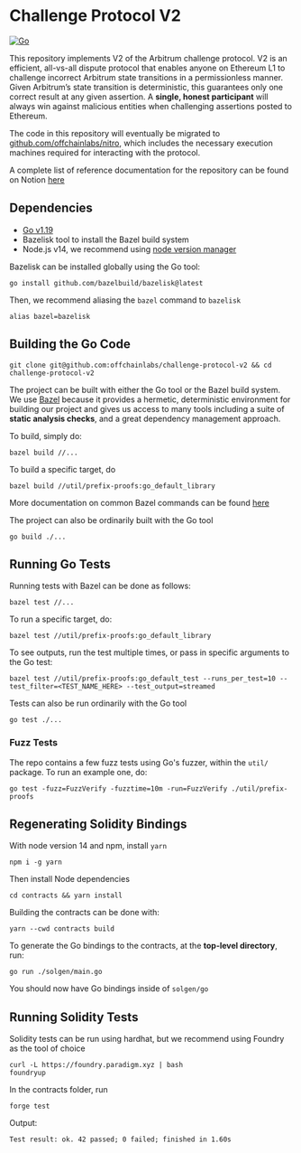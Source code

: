 # Challenge Protocol V2

[![Go](https://github.com/OffchainLabs/challenge-protocol-v2/actions/workflows/go.yml/badge.svg)](https://github.com/OffchainLabs/challenge-protocol-v2/actions/workflows/go.yml)

This repository implements V2 of the Arbitrum challenge protocol. V2 is an efficient, all-vs-all dispute protocol that enables anyone on Ethereum L1 to challenge incorrect Arbitrum state transitions in a permissionless manner. Given Arbitrum’s state transition is deterministic, this guarantees only one correct result at any given assertion. A **single, honest participant** will always win against malicious entities when challenging assertions posted to Ethereum. 

The code in this repository will eventually be migrated to [github.com/offchainlabs/nitro](https://github.com/offchainlabs/nitro), which includes the necessary execution machines required for interacting with the protocol.

A complete list of reference documentation for the repository can be found on Notion [here](https://www.notion.so/arbitrum/Challenge-Protocol-V2-Trail-of-Bits-Kickoff-cf3b54ba0b234b0195bfdd08c6cbcc88)

## Dependencies

- [Go v1.19](https://go.dev/doc/install)
- Bazelisk tool to install the Bazel build system
- Node.js v14, we recommend using [node version manager](https://github.com/nvm-sh/nvm)

Bazelisk can be installed globally using the Go tool:

```
go install github.com/bazelbuild/bazelisk@latest
```

Then, we recommend aliasing the `bazel` command to `bazelisk`

```
alias bazel=bazelisk
```


## Building the Go Code

```
git clone git@github.com:offchainlabs/challenge-protocol-v2 && cd challenge-protocol-v2
```

The project can be built with either the Go tool or the Bazel build system. We use [Bazel](https://bazel.build) because it provides a hermetic, deterministic environment for building our project and gives us access to many tools including a suite of **static analysis checks**, and a great dependency management approach.

To build, simply do:

```
bazel build //...
```

To build a specific target, do

```
bazel build //util/prefix-proofs:go_default_library
```

More documentation on common Bazel commands can be found [here](https://bazel.build/reference/command-line-reference)

The project can also be ordinarily built with the Go tool

``` 
go build ./...
```

## Running Go Tests

Running tests with Bazel can be done as follows:

```
bazel test //...
```

To run a specific target, do:

```
bazel test //util/prefix-proofs:go_default_library
```

To see outputs, run the test multiple times, or pass in specific arguments to the Go test:

```
bazel test //util/prefix-proofs:go_default_test --runs_per_test=10 --test_filter=<TEST_NAME_HERE> --test_output=streamed
```

Tests can also be run ordinarily with the Go tool

```
go test ./...
```

### Fuzz Tests

The repo contains a few fuzz tests using Go's fuzzer, within the `util/` package. To run an example one, do:

```
go test -fuzz=FuzzVerify -fuzztime=10m -run=FuzzVerify ./util/prefix-proofs
```

## Regenerating Solidity Bindings

With node version 14 and npm, install `yarn`

```
npm i -g yarn
```

Then install Node dependencies

```
cd contracts && yarn install
```

Building the contracts can be done with:

```
yarn --cwd contracts build
```

To generate the Go bindings to the contracts, at the **top-level directory**, run:

```
go run ./solgen/main.go
```

You should now have Go bindings inside of `solgen/go`

## Running Solidity Tests

Solidity tests can be run using hardhat, but we recommend using Foundry as the tool of choice

```
curl -L https://foundry.paradigm.xyz | bash
foundryup
```

In the contracts folder, run

```
forge test
```

Output:

```
Test result: ok. 42 passed; 0 failed; finished in 1.60s
```
